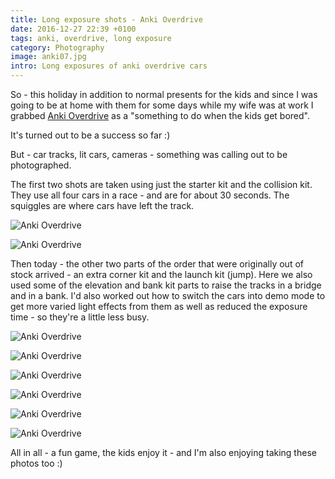 ```yaml
---
title: Long exposure shots - Anki Overdrive
date: 2016-12-27 22:39 +0100
tags: anki, overdrive, long exposure
category: Photography
image: anki07.jpg
intro: Long exposures of anki overdrive cars
---
```


So - this holiday in addition to normal presents for the kids and since I was going to be at home with them for some days while my wife was at work I grabbed [Anki Overdrive](https://anki.com/en-us/overdrive) as a "something to do when the kids get bored".

It's turned out to be a success so far :)

But - car tracks, lit cars, cameras - something was calling out to be photographed.

The first two shots are taken using just the starter kit and the collision kit. They use all four cars in a race - and are for about 30 seconds. The squiggles are where cars have left the track.

![Anki Overdrive](/images/posts/2016/12/anki01.jpg)

![Anki Overdrive](/images/posts/2016/12/anki02.jpg)

Then today - the other two parts of the order that were originally out of stock arrived - an extra corner kit and the launch kit (jump). Here we also used some of the elevation and bank kit parts to raise the tracks in a bridge and in a bank. I'd also worked out how to switch the cars into demo mode to get more varied light effects from them as well as reduced the exposure time - so they're a little less busy.

![Anki Overdrive](/images/posts/2016/12/anki03.jpg)

![Anki Overdrive](/images/posts/2016/12/anki04.jpg)

![Anki Overdrive](/images/posts/2016/12/anki05.jpg)

![Anki Overdrive](/images/posts/2016/12/anki06.jpg)

![Anki Overdrive](/images/posts/2016/12/anki07.jpg)

![Anki Overdrive](/images/posts/2016/12/anki08.jpg)

All in all - a fun game, the kids enjoy it - and I'm also enjoying taking these photos too :)
